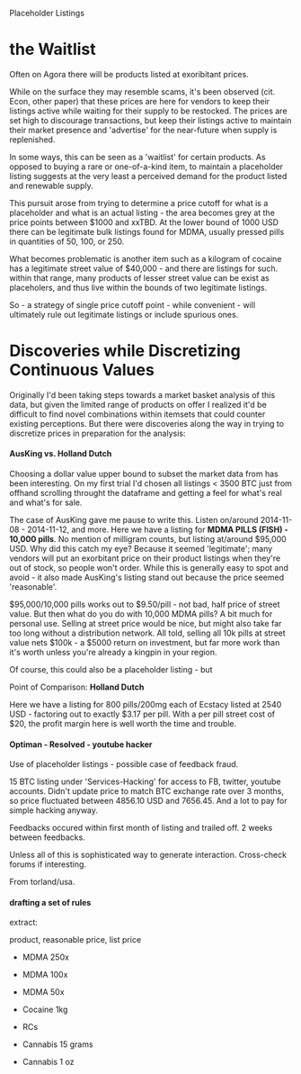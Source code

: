 Placeholder Listings

# the Waitlist

Often on Agora there will be products listed at exoribitant prices.

While on the surface they may resemble scams, it's been observed (cit. Econ, other paper) that these prices are here for vendors to keep their listings active while waiting for their supply to be restocked. The prices are set high to discourage transactions, but keep their listings active to maintain their market presence and 'advertise' for the near-future when supply is replenished.  

In some ways, this can be seen as a 'waitlist' for certain products. As opposed to buying a rare or one-of-a-kind item, to maintain a placeholder listing suggests at the very least a perceived demand for the product listed and renewable supply. 

This pursuit arose from trying to determine a price cutoff for what is a placeholder and what is an actual listing - the area becomes grey at the price points between $1000 and xxTBD. At the lower bound of 1000 USD there can be legitimate bulk listings found for MDMA, usually pressed pills in quantities of 50, 100, or 250. 

What becomes problematic is another item such as a kilogram of cocaine has a legitimate street value of $40,000 - and there are listings for such.
within that range, many products of lesser street value can be exist as placeholers, and thus live within the bounds of two legitimate listings.

So - a strategy of single price cutoff point - while convenient - will ultimately rule out legitimate listings or include spurious ones.

# Discoveries while Discretizing Continuous Values

Originally I'd been taking steps towards a market basket analysis of this data, but given the limited range of products on offer I realized it'd be difficult to find novel combinations within itemsets that could counter existing perceptions. But there were discoveries along the way in trying to discretize prices in preparation for the analysis:

#### AusKing vs. Holland Dutch

Choosing a dollar value upper bound to subset the market data from has been interesting. On my first trial I'd chosen all listings < 3500 BTC just from offhand scrolling throught the dataframe and getting a feel for what's real and what's for sale. 

The case of AusKing gave me pause to write this. Listen on/around 2014-11-08 - 2014-11-12, and more. Here we have a listing for **MDMA PILLS (FISH) - 10,000 pills**. No mention of milligram counts, but listing at/around $95,000 USD. Why did this catch my eye? Because it seemed 'legitimate'; many vendors will put an exorbitant price on their product listings when they're out of stock, so people won't order. While this is generally easy to spot and avoid - it also made AusKing's listing stand out because the price seemed 'reasonable'.

$95,000/10,000 pills works out to $9.50/pill - not bad, half price of street value. But then what do you do with 10,000 MDMA pills? A bit much for personal use. Selling at street price would be nice, but might also take far too long without a distribution network. All told, selling all 10k pills at street value nets $100k - a $5000 return on investment, but far more work than it's worth unless you're already a kingpin in your region. 

Of course, this could also be a placeholder listing - but 

Point of Comparison: **Holland Dutch**

Here we have a listing for 800 pills/200mg each of Ecstacy listed at 2540 USD - factoring out to exactly $3.17 per pill. With a per pill street cost of $20, the profit margin here is well worth the time and trouble. 

#### Optiman - Resolved - youtube hacker

Use of placeholder listings - possible case of feedback fraud. 

15 BTC listing under 'Services-Hacking' for access to FB, twitter, youtube accounts. 
Didn't update price to match BTC exchange rate over 3 months, so price fluctuated between 4856.10 USD and 7656.45. And a lot to pay for simple hacking anyway. 

Feedbacks occured within first month of listing and trailed off. 2 weeks between feedbacks. 

Unless all of this is sophisticated way to generate interaction. Cross-check forums if interesting.

From torland/usa.

#### drafting a set of rules

extract: 

product, reasonable price, list price

- MDMA 250x
- MDMA 100x
- MDMA 50x

- Cocaine 1kg

- RCs

- Cannabis 15 grams
- Cannabis 1 oz


